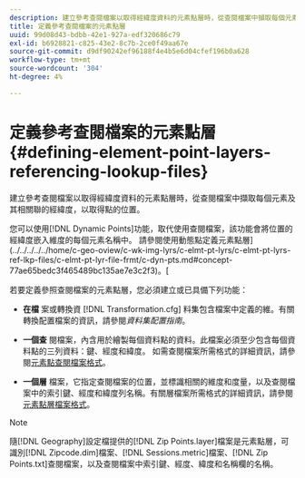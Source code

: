 ```yaml
---
description: 建立參考查閱檔案以取得經緯度資料的元素點層時，從查閱檔案中擷取每個元素及其相關聯的經緯度，以取得點的位置。
title: 定義參考查閱檔案的元素點層
uuid: 99d08d43-bdbb-42e1-927a-edf320686c79
exl-id: b6928821-c825-43e2-8c7b-2ce0f49aa67e
source-git-commit: d9df90242ef96188f4e4b5e6d04cfef196b0a628
workflow-type: tm+mt
source-wordcount: '304'
ht-degree: 4%

---
```


# 定義參考查閱檔案的元素點層{#defining-element-point-layers-referencing-lookup-files}

建立參考查閱檔案以取得經緯度資料的元素點層時，從查閱檔案中擷取每個元素及其相關聯的經緯度，以取得點的位置。

您可以使用[!DNL Dynamic Points]功能，取代使用查閱檔案，該功能會將位置的經緯度嵌入維度的每個元素名稱中。 請參閱使用動態點定義元素點層](../../../../../home/c-geo-oview/c-wk-img-lyrs/c-elmt-pt-lyrs/c-elmt-pt-lyrs-ref-lkp-files/c-elmt-pt-lyr-file-frmt/c-dyn-pts.md#concept-77ae65bedc3f465489bc135ae7e3c2f3)。[

若要定義參照查閱檔案的元素點層，您必須建立或已具備下列功能：

* **在檔** 案或轉換資 [!DNL Transformation.cfg] 料集包含檔案中定義的維。有關轉換配置檔案的資訊，請參閱&#x200B;*資料集配置指南*。

* **一個查** 閱檔案，內含用於繪製每個資料點的資料。此檔案必須至少包含每個資料點的三列資料：鍵、經度和緯度。 如需查閱檔案所需格式的詳細資訊，請參閱[元素點查閱檔案格式](../../../../../home/c-geo-oview/c-wk-img-lyrs/c-elmt-pt-lyrs/c-elmt-pt-lyrs-ref-lkp-files/c-elmt-pt-lkp-file-frmt.md#concept-c059121019ea4dbcb1c17129567f4121)。

* **一個層** 檔案，它指定查閱檔案的位置，並標識相關的維度和度量，以及查閱檔案中的索引鍵、經度和緯度列名稱。有關層檔案所需格式的詳細資訊，請參閱[元素點層檔案格式](../../../../../home/c-geo-oview/c-wk-img-lyrs/c-elmt-pt-lyrs/c-elmt-pt-lyrs-ref-lkp-files/c-elmt-pt-lyr-file-frmt/c-elmt-pt-lyr-file-frmt.md#concept-678a95cb69644105a7af1b86ad5a5981)。

>[!NOTE]
>
>隨[!DNL Geography]設定檔提供的[!DNL Zip Points.layer]檔案是元素點層，可識別[!DNL Zipcode.dim]檔案、[!DNL Sessions.metric]檔案、[!DNL Zip Points.txt]查閱檔案，以及查閱檔案中索引鍵、經度、緯度和名稱欄的名稱。

